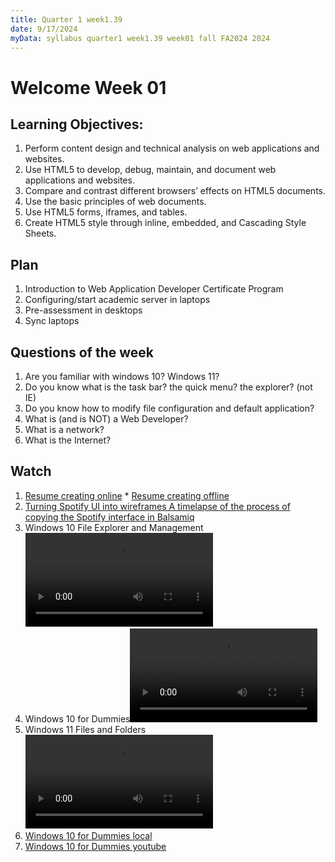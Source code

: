 ```yaml
---
title: Quarter 1 week1.39
date: 9/17/2024
myData: syllabus quarter1 week1.39 week01 fall FA2024 2024
---
```


# Welcome Week 01

## Learning Objectives:

1. Perform content design and technical analysis on web applications and websites.
1. Use HTML5 to develop, debug, maintain, and document web applications and websites.
1. Compare and contrast different browsers’ effects on HTML5 documents.
1. Use the basic principles of web documents.
1. Use HTML5 forms, iframes, and tables.
1. Create HTML5 style through inline, embedded, and Cascading Style Sheets.

## Plan

1. Introduction to Web Application Developer Certificate Program
1. Configuring/start academic server in laptops
1. Pre-assessment in desktops
1. Sync laptops

## Questions of the week

1. Are you familiar with windows 10? Windows 11?
1. Do you know what is the task bar? the quick menu? the explorer? (not IE)
1. Do you know how to modify file configuration and default application?
1. What is (and is NOT) a Web Developer?
1. What is a network?
1. What is the Internet?

## Watch

1. [Resume creating online](https://www.edmonds.edu/student-services/finding-work/jobsearch/resume/creating-your-resume.html) \* [Resume creating offline](/blog/resume-creating)
1. [Turning Spotify UI into wireframes A timelapse of the process of copying the Spotify interface in Balsamiq](https://www.youtube.com/watch?v=YvfolBYdmys)
1. Windows 10 File Explorer and Management<video controls='controls'>
   <source src='http://localhost:22022/Public/Videos/Windows 10 - File Explorer & Management - How to Organize Computer Files and Folders System Tutorial [HDmwiJxzIrw].mp4'/>
   <source src='https://www.youtube.com/watch?v=KCTmSMSLq8s'/>
   </video>
1. Windows 10 for Dummies<video controls='controls'>
   <source src='http://localhost:22022/Public/Videos/Windows%2010%20for%20Dummies,%20Newbies,%20and%20other%20Fine%20Beginners%20KCTmSMSLq8s.mp4'/>
   <source src='https://www.youtube.com/watch?v=KCTmSMSLq8s'/>
   </video>
1. Windows 11 Files and Folders<video controls='controls'>
   <source src='http://localhost:22022/Public/Videos/Windows 11 - Files & Folders for Beginners - Get Organized - Get Control of Your Files & Folders [gDhhXI7hGoI].mp4'/>
   <source src='https://www.youtube.com/watch?v=KCTmSMSLq8s'/>
   </video>
1. [Windows 10 for Dummies local](http://localhost:22022/Public/Videos/Windows%2010%20for%20Dummies,%20Newbies,%20and%20other%20Fine%20Beginners%20KCTmSMSLq8s.mp4)
1. [Windows 10 for Dummies youtube](https://www.youtube.com/watch?v=KCTmSMSLq8s)

